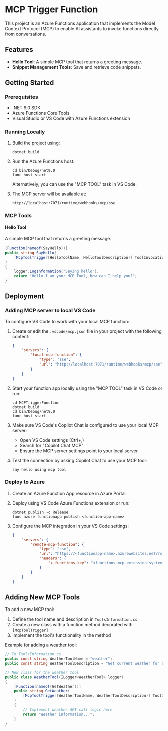 # MCP Trigger Function

This project is an Azure Functions application that implements the Model Context Protocol (MCP) to enable AI assistants to invoke functions directly from conversations.

## Features

- **Hello Tool**: A simple MCP tool that returns a greeting message.
- **Snippet Management Tools**: Save and retrieve code snippets.

## Getting Started

### Prerequisites

- .NET 9.0 SDK
- Azure Functions Core Tools
- Visual Studio or VS Code with Azure Functions extension

### Running Locally

1. Build the project using:
   ```
   dotnet build
   ```

2. Run the Azure Functions host:
   ```
   cd bin/Debug/net9.0
   func host start
   ```

   Alternatively, you can use the "MCP TOOL" task in VS Code.

3. The MCP server will be available at:
   ```
   http://localhost:7071/runtime/webhooks/mcp/sse
   ```

### MCP Tools

#### Hello Tool

A simple MCP tool that returns a greeting message.

```csharp
[Function(nameof(SayHello))]
public string SayHello(
    [McpToolTrigger(HelloToolName, HelloToolDescription)] ToolInvocationContext context
)
{
    logger.LogInformation("Saying hello");
    return "Hello I am your MCP Tool, how can I help you?";
}
```

## Deployment

### Adding MCP server to local VS Code

To configure VS Code to work with your local MCP function:

1. Create or edit the `.vscode/mcp.json` file in your project with the following content:
   ```json
   {
       "servers": {
           "local-mcp-function": {
               "type": "sse",
               "url": "http://localhost:7071/runtime/webhooks/mcp/sse"
           }
       }
   }
   ```

2. Start your function app locally using the "MCP TOOL" task in VS Code or run:
   ```
   cd MCPTriggerFunction
   dotnet build
   cd bin/Debug/net9.0
   func host start
   ```

3. Make sure VS Code's Copilot Chat is configured to use your local MCP server:
   - Open VS Code settings (Ctrl+,)
   - Search for "Copilot Chat MCP"
   - Ensure the MCP server settings point to your local server

4. Test the connection by asking Copilot Chat to use your MCP tool:
   ```
   say hello using mcp tool
   ```

### Deploy to Azure

1. Create an Azure Function App resource in Azure Portal
2. Deploy using VS Code Azure Functions extension or run:
   ```
   dotnet publish -c Release
   func azure functionapp publish <function-app-name>
   ```

3. Configure the MCP integration in your VS Code settings:
   ```json
   {
       "servers": {
           "remote-mcp-function": {
               "type": "sse",
               "url": "https://<functionapp-name>.azurewebsites.net/runtime/webhooks/mcp/sse",
               "headers": {
                   "x-functions-key": "<functions-mcp-extension-system-key>"
               }
           }
       }
   }
   ```

## Adding New MCP Tools

To add a new MCP tool:

1. Define the tool name and description in `ToolsInformation.cs`
2. Create a new class with a function method decorated with `[McpToolTrigger]`
3. Implement the tool's functionality in the method

Example for adding a weather tool:

```csharp
// In ToolsInformation.cs
public const string WeatherToolName = "weather";
public const string WeatherToolDescription = "Get current weather for a given location";

// New class for the weather tool
public class WeatherTool(ILogger<WeatherTool> logger)
{
    [Function(nameof(GetWeather))]
    public string GetWeather(
        [McpToolTrigger(WeatherToolName, WeatherToolDescription)] ToolInvocationContext context
    )
    {
        // Implement weather API call logic here
        return "Weather information...";
    }
}
```

